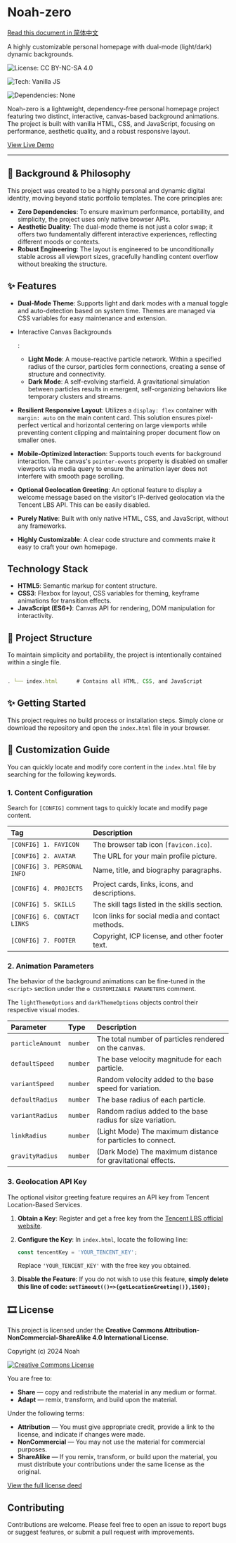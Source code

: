 # Noah-zero

[Read this document in 简体中文](./README_zh-CN.md)

A highly customizable personal homepage with dual-mode (light/dark) dynamic backgrounds.

 ![License: CC BY-NC-SA 4.0](https://img.shields.io/badge/license-CC%20BY--NC--SA%204.0-lightgrey.svg)

 ![Tech: Vanilla JS](https://img.shields.io/badge/tech-Vanilla%20JS-yellow.svg)

 ![Dependencies: None](https://img.shields.io/badge/dependencies-none-brightgreen.svg)

Noah-zero is a lightweight, dependency-free personal homepage project featuring two distinct, interactive, canvas-based background animations. The project is built with vanilla HTML, CSS, and JavaScript, focusing on performance, aesthetic quality, and a robust responsive layout.

[View Live Demo](https://noah0932.top)

------

## 🧬 Background & Philosophy

This project was created to be a highly personal and dynamic digital identity, moving beyond static portfolio templates. The core principles are:

- **Zero Dependencies**: To ensure maximum performance, portability, and simplicity, the project uses only native browser APIs.
- **Aesthetic Duality**: The dual-mode theme is not just a color swap; it offers two fundamentally different interactive experiences, reflecting different moods or contexts.
- **Robust Engineering**: The layout is engineered to be unconditionally stable across all viewport sizes, gracefully handling content overflow without breaking the structure.

## ✨ Features

- **Dual-Mode Theme**: Supports light and dark modes with a manual toggle and auto-detection based on system time. Themes are managed via CSS variables for easy maintenance and extension.

- Interactive Canvas Backgrounds

  :

  - **Light Mode**: A mouse-reactive particle network. Within a specified radius of the cursor, particles form connections, creating a sense of structure and connectivity.
  - **Dark Mode**: A self-evolving starfield. A gravitational simulation between particles results in emergent, self-organizing behaviors like temporary clusters and streams.

- **Resilient Responsive Layout**: Utilizes a `display: flex` container with `margin: auto` on the main content card. This solution ensures pixel-perfect vertical and horizontal centering on large viewports while preventing content clipping and maintaining proper document flow on smaller ones.

- **Mobile-Optimized Interaction**: Supports touch events for background interaction. The canvas's `pointer-events` property is disabled on smaller viewports via media query to ensure the animation layer does not interfere with smooth page scrolling.

- **Optional Geolocation Greeting**: An optional feature to display a welcome message based on the visitor's IP-derived geolocation via the Tencent LBS API. This can be easily disabled.

- **Purely Native**: Built with only native HTML, CSS, and JavaScript, without any frameworks.

- **Highly Customizable**: A clear code structure and comments make it easy to craft your own homepage.

## Technology Stack

- **HTML5**: Semantic markup for content structure.
- **CSS3**: Flexbox for layout, CSS variables for theming, keyframe animations for transition effects.
- **JavaScript (ES6+)**: Canvas API for rendering, DOM manipulation for interactivity.

## 🎨 Project Structure

To maintain simplicity and portability, the project is intentionally contained within a single file.

```javascript

. └── index.html      # Contains all HTML, CSS, and JavaScript

```



## ✨ Getting Started

This project requires no build process or installation steps. Simply clone or download the repository and open the `index.html` file in your browser.

## 🔧 Customization Guide

You can quickly locate and modify core content in the `index.html` file by searching for the following keywords.

### 1. Content Configuration

Search for `[CONFIG]` comment tags to quickly locate and modify page content.

| Tag                         | Description                                      |
| :-------------------------- | :----------------------------------------------- |
| `[CONFIG] 1. FAVICON`       | The browser tab icon (`favicon.ico`).            |
| `[CONFIG] 2. AVATAR`        | The URL for your main profile picture.           |
| `[CONFIG] 3. PERSONAL INFO` | Name, title, and biography paragraphs.           |
| `[CONFIG] 4. PROJECTS`      | Project cards, links, icons, and descriptions.   |
| `[CONFIG] 5. SKILLS`        | The skill tags listed in the skills section.     |
| `[CONFIG] 6. CONTACT LINKS` | Icon links for social media and contact methods. |
| `[CONFIG] 7. FOOTER`        | Copyright, ICP license, and other footer text.   |

### 2. Animation Parameters

The behavior of the background animations can be fine-tuned in the `<script>` section under the `⚙️ CUSTOMIZABLE PARAMETERS` comment.

The `lightThemeOptions` and `darkThemeOptions` objects control their respective visual modes.

| Parameter        | Type     | Description                                                 |
| :--------------- | :------- | :---------------------------------------------------------- |
| `particleAmount` | `number` | The total number of particles rendered on the canvas.       |
| `defaultSpeed`   | `number` | The base velocity magnitude for each particle.              |
| `variantSpeed`   | `number` | Random velocity added to the base speed for variation.      |
| `defaultRadius`  | `number` | The base radius of each particle.                           |
| `variantRadius`  | `number` | Random radius added to the base radius for size variation.  |
| `linkRadius`     | `number` | (Light Mode) The maximum distance for particles to connect. |
| `gravityRadius`  | `number` | (Dark Mode) The maximum distance for gravitational effects. |

### 3. Geolocation API Key

The optional visitor greeting feature requires an API key from Tencent Location-Based Services.

1. **Obtain a Key**: Register and get a free key from the [Tencent LBS official website](https://lbs.qq.com/).

2. **Configure the Key**: In `index.html`, locate the following line:

   ```javascript
   const tencentKey = 'YOUR_TENCENT_KEY';
   ```

   Replace `'YOUR_TENCENT_KEY'` with the free key you obtained.

3. **Disable the Feature**: If you do not wish to use this feature, **simply delete this line of code: `setTimeout(()=>{getLocationGreeting()},1500);`**

## 🎞 License

This project is licensed under the **Creative Commons Attribution-NonCommercial-ShareAlike 4.0 International License**.

Copyright (c) 2024 Noah



[![Creative Commons License](https://i.creativecommons.org/l/by-nc-sa/4.0/88x31.png)](http://creativecommons.org/licenses/by-nc-sa/4.0/)



You are free to:

- **Share** — copy and redistribute the material in any medium or format.
- **Adapt** — remix, transform, and build upon the material.

Under the following terms:

- **Attribution** — You must give appropriate credit, provide a link to the license, and indicate if changes were made.
- **NonCommercial** — You may not use the material for commercial purposes.
- **ShareAlike** — If you remix, transform, or build upon the material, you must distribute your contributions under the same license as the original.

[View the full license deed](http://creativecommons.org/licenses/by-nc-sa/4.0/)

## Contributing

Contributions are welcome. Please feel free to open an issue to report bugs or suggest features, or submit a pull request with improvements.